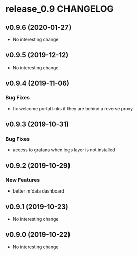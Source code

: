 # release_0.9 CHANGELOG

## v0.9.6 (2020-01-27)

- No interesting change

## v0.9.5 (2019-12-12)

- No interesting change

## v0.9.4 (2019-11-06)

### Bug Fixes

- fix welcome portal links if they are behind a reverse proxy

## v0.9.3 (2019-10-31)

### Bug Fixes

- access to grafana when logs layer is not installed

## v0.9.2 (2019-10-29)

### New Features

- better mfdata dashboard

## v0.9.1 (2019-10-23)

- No interesting change

## v0.9.0 (2019-10-22)

- No interesting change


